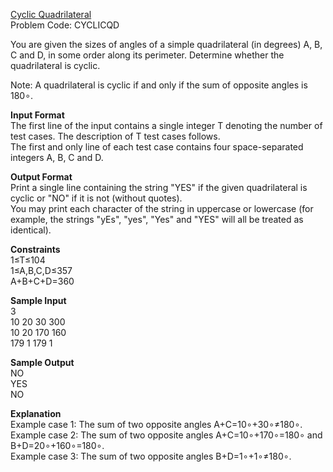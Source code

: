 [Cyclic Quadrilateral](https://www.codechef.com/problems/CYCLICQD)   
Problem Code: CYCLICQD

You are given the sizes of angles of a simple quadrilateral (in degrees) A, B, C and D, in some order along its perimeter. Determine whether the quadrilateral is cyclic.

Note: A quadrilateral is cyclic if and only if the sum of opposite angles is 180∘.

**Input Format**  
The first line of the input contains a single integer T denoting the number of test cases. The description of T test cases follows.  
The first and only line of each test case contains four space-separated integers A, B, C and D.

**Output Format**  
Print a single line containing the string "YES" if the given quadrilateral is cyclic or "NO" if it is not (without quotes).  
You may print each character of the string in uppercase or lowercase (for example, the strings "yEs", "yes", "Yes" and "YES" will all be treated as identical).

**Constraints**  
1≤T≤104  
1≤A,B,C,D≤357  
A+B+C+D=360  

**Sample Input**  
3  
10 20 30 300  
10 20 170 160  
179 1 179 1  

**Sample Output**  
NO  
YES  
NO  

**Explanation**  
Example case 1: The sum of two opposite angles A+C=10∘+30∘≠180∘.   
Example case 2: The sum of two opposite angles A+C=10∘+170∘=180∘ and B+D=20∘+160∘=180∘.    
Example case 3: The sum of two opposite angles B+D=1∘+1∘≠180∘.  
